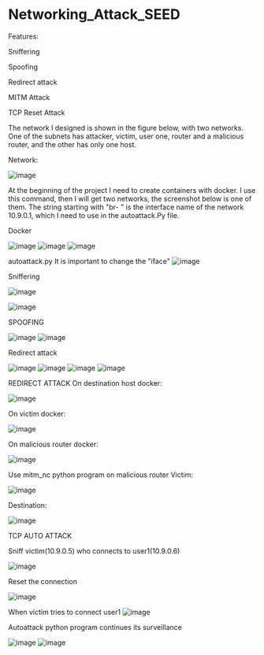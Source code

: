 # Networking_Attack_SEED
Features:​

Sniffering​

Spoofing​

Redirect attack​

MITM Attack​

TCP Reset Attack​

The network I designed is shown in the figure below, with two networks. One of the subnets has attacker, victim, user one, router and a malicious router, and the other has only one host.

Network:

![image](https://user-images.githubusercontent.com/86921341/168404376-bb7d9a1d-bf3c-431e-8d13-ea80f2251ae7.png)

At the beginning of the project I need to create containers with docker. I use this command, then I will get two networks, the screenshot below is one of them. The string starting with "br- " is the interface name of the network 10.9.0.1, which I need to use in the autoattack.Py file.

Docker

![image](https://user-images.githubusercontent.com/86921341/168404420-6f4b2d96-b694-4aec-93fd-329a6cb5c6c5.png)
![image](https://user-images.githubusercontent.com/86921341/168404423-d91cc204-5177-4bfb-b142-543708994189.png)
![image](https://user-images.githubusercontent.com/86921341/168404635-e5854101-411d-4b5b-aec1-a91d19517d59.png)

autoattack.py
It is important to change the "iface"
![image](https://user-images.githubusercontent.com/86921341/168404622-a97a6039-e202-483e-828d-0be0aa9d9430.png)


Sniffering

![image](https://user-images.githubusercontent.com/86921341/168404450-ff7059f7-1953-4b04-b6c7-aa1efcdc363c.png)

![image](https://user-images.githubusercontent.com/86921341/168404462-36d84064-fbc3-449c-8ef4-4d1261a953ab.png)

SPOOFING

![image](https://user-images.githubusercontent.com/86921341/168404701-9512538d-3ce8-482c-b2fc-47e524068d70.png)
![image](https://user-images.githubusercontent.com/86921341/168404703-2717aebf-3cbc-4152-953e-ed07b4771a5e.png)

Redirect attack

![image](https://user-images.githubusercontent.com/86921341/168404723-7542b1a3-914b-4164-8107-0e11f832ed8a.png)
![image](https://user-images.githubusercontent.com/86921341/168404725-764f1bed-012c-4b32-9d96-1b5a5dbade28.png)
![image](https://user-images.githubusercontent.com/86921341/168404729-13977e83-eddb-4be3-be85-0d69c76081e2.png)
![image](https://user-images.githubusercontent.com/86921341/168404733-f05eb54a-3b33-4287-a837-10d68b01cc09.png)


REDIRECT ATTACK
On destination host docker:

![image](https://user-images.githubusercontent.com/86921341/168404752-c161929b-e40c-4c52-80ba-5ffa0919841f.png)

On victim docker:

![image](https://user-images.githubusercontent.com/86921341/168404756-e5239942-7078-41f8-abb2-cbd06dbd7df5.png)


On malicious router docker:

![image](https://user-images.githubusercontent.com/86921341/168404761-3cec7cd8-0850-4625-a938-dcec5a1617fb.png)

Use mitm_nc python program on malicious router
Victim:  

![image](https://user-images.githubusercontent.com/86921341/168404785-145b33bf-ddc3-4804-b898-af9be2af7557.png)

Destination:

![image](https://user-images.githubusercontent.com/86921341/168404788-20ae6e08-275f-4634-bada-395411167333.png)

TCP AUTO ATTACK

Sniff victim(10.9.0.5) who connects to user1(10.9.0.6)

![image](https://user-images.githubusercontent.com/86921341/168404803-af69268d-48bc-4736-ae65-cb8a32871123.png)

Reset the connection

![image](https://user-images.githubusercontent.com/86921341/168404807-5cfabdb7-7c9a-41b6-baf8-5f008da33f61.png)

When victim tries to connect user1
![image](https://user-images.githubusercontent.com/86921341/168404815-f400e115-fdaf-43d8-844d-fa3b3dfdf233.png)


Autoattack python program continues its surveillance

![image](https://user-images.githubusercontent.com/86921341/168404828-1f93d4a6-01ea-45cc-b085-23ed983618d7.png)
![image](https://user-images.githubusercontent.com/86921341/168404829-7c4003d1-ef99-4a28-865d-c9644acef234.png)






